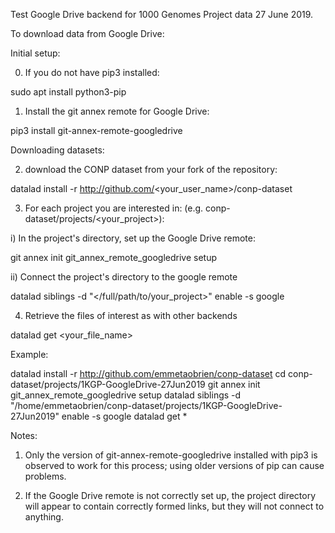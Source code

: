 Test Google Drive backend for 1000 Genomes Project data 27 June 2019.

To download data from Google Drive:

Initial setup:

0) If you do not have pip3 installed:

  sudo apt install python3-pip

1) Install the git annex remote for Google Drive:

  pip3 install git-annex-remote-googledrive

Downloading datasets:

2) download the CONP dataset from your fork of the repository:

  datalad install -r http://github.com/<your_user_name>/conp-dataset

3) For each project you are interested in: (e.g. conp-dataset/projects/<your_project>):

i) In the project's directory, set up the Google Drive remote:
 
  git annex init
  git_annex_remote_googledrive setup

ii) Connect the project's directory to the google remote

  datalad siblings -d "</full/path/to/your_project>" enable -s google

4) Retrieve the files of interest as with other backends

  datalad get <your_file_name>

Example:

  datalad install -r http://github.com/emmetaobrien/conp-dataset
  cd conp-dataset/projects/1KGP-GoogleDrive-27Jun2019
  git annex init
  git_annex_remote_googledrive setup
  datalad siblings -d "/home/emmetaobrien/conp-dataset/projects/1KGP-GoogleDrive-27Jun2019" enable -s google
  datalad get *

Notes:

1) Only the version of git-annex-remote-googledrive installed with pip3 is observed to work for this process; using older versions of pip can cause problems.

2) If the Google Drive remote is not correctly set up, the project directory will appear to contain correctly formed links, but they will not connect to anything.








